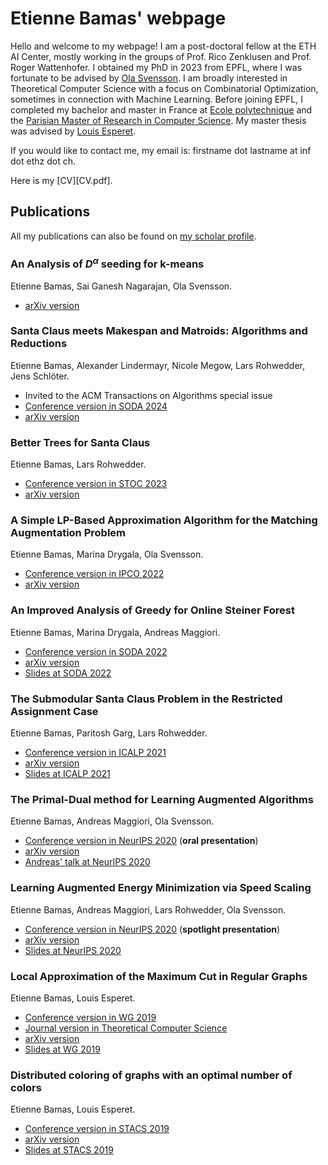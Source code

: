 # Etienne Bamas' webpage

Hello and welcome to my webpage! I am a post-doctoral fellow at the ETH AI Center, mostly working in the groups of Prof. Rico Zenklusen and Prof. Roger Wattenhofer. I obtained my PhD in 2023 from EPFL, where I was fortunate to be advised by [Ola Svensson](https://theory.epfl.ch/osven/). I am broadly interested in Theoretical Computer Science with a focus on Combinatorial Optimization, sometimes in connection with Machine Learning. Before joining EPFL, I completed my bachelor and master in France at [Ecole polytechnique](https://www.polytechnique.edu/en) and the [Parisian Master of Research in Computer Science](https://wikimpri.dptinfo.ens-cachan.fr/doku.php). My master thesis was advised by [Louis Esperet](https://oc.g-scop.grenoble-inp.fr/esperet/).

If you would like to contact me, my email is: firstname dot lastname at inf dot ethz dot ch.

Here is my [CV][CV.pdf].


## Publications

All my publications can also be found on [my scholar profile](https://scholar.google.com/citations?user=Cu8EcIAAAAAJ&).

### An Analysis of $D^\alpha$ seeding for k-means
Etienne Bamas, Sai Ganesh Nagarajan, Ola Svensson.
* [arXiv version](https://arxiv.org/abs/2310.13474)

### Santa Claus meets Makespan and Matroids: Algorithms and Reductions
Etienne Bamas,  Alexander Lindermayr, Nicole Megow, Lars Rohwedder, Jens Schlöter.
* Invited to the ACM Transactions on Algorithms special issue
* [Conference version in SODA 2024](https://epubs.siam.org/doi/10.1137/1.9781611977912.100)
* [arXiv version](https://arxiv.org/abs/2307.08453)

### Better Trees for Santa Claus
Etienne Bamas, Lars Rohwedder.
* [Conference version in STOC 2023](https://dl.acm.org/doi/10.1145/3564246.3585174)
* [arXiv version](https://arxiv.org/abs/2211.14259)

### A Simple LP-Based Approximation Algorithm for the Matching Augmentation Problem
Etienne Bamas, Marina Drygala, Ola Svensson.
* [Conference version in IPCO 2022](https://link.springer.com/chapter/10.1007/978-3-031-06901-7_5)
* [arXiv version](https://arxiv.org/pdf/2202.07283.pdf)

### An Improved Analysis of Greedy for Online Steiner Forest
Etienne Bamas, Marina Drygala, Andreas Maggiori.  
* [Conference version in SODA 2022](https://epubs.siam.org/doi/abs/10.1137/1.9781611977073.125)
* [arXiv version](https://arxiv.org/pdf/2111.10086.pdf)
* [Slides at SODA 2022](/pdf/SODA22_presentation.pdf)

### The Submodular Santa Claus Problem in the Restricted Assignment Case
Etienne Bamas, Paritosh Garg, Lars Rohwedder.
* [Conference version in ICALP 2021](https://drops.dagstuhl.de/opus/volltexte/2021/14091/)
* [arXiv version](https://arxiv.org/pdf/2011.06939.pdf)
* [Slides at ICALP 2021](/pdf/ICALP_21_presentation.pdf)

### The Primal-Dual method for Learning Augmented Algorithms
Etienne Bamas, Andreas Maggiori, Ola Svensson.
* [Conference version in NeurIPS 2020](https://proceedings.neurips.cc/paper/2020/hash/e834cb114d33f729dbc9c7fb0c6bb607-Abstract.html) (**oral presentation**)
* [arXiv version](https://arxiv.org/pdf/2010.11632.pdf)
* [Andreas' talk at NeurIPS 2020](https://slideslive.com/38938546/the-primaldual-method-for-learning-augmented-algorithms)

### Learning Augmented Energy Minimization via Speed Scaling
Etienne Bamas, Andreas Maggiori, Lars Rohwedder, Ola Svensson.
* [Conference version in NeurIPS 2020](https://proceedings.neurips.cc/paper/2020/hash/af94ed0d6f5acc95f97170e3685f16c0-Abstract.html) (**spotlight presentation**)
* [arXiv version](https://arxiv.org/pdf/2010.11629.pdf)
* [Slides at NeurIPS 2020](/pdf/NeurIPS_LAS.pdf)

### Local Approximation of the Maximum Cut in Regular Graphs
Etienne Bamas, Louis Esperet.
* [Conference version in WG 2019](https://link.springer.com/chapter/10.1007/978-3-030-30786-8_6)
* [Journal version in Theoretical Computer Science](https://www.sciencedirect.com/science/article/pii/S0304397520301596)
* [arXiv version](https://arxiv.org/pdf/1902.04899.pdf)
* [Slides at WG 2019](/pdf/WG2019.pdf)

### Distributed coloring of graphs with an optimal number of colors
Etienne Bamas, Louis Esperet.
* [Conference version in STACS 2019](https://drops.dagstuhl.de/opus/volltexte/2019/10249/)
* [arXiv version](https://arxiv.org/pdf/1809.08140.pdf)
* [Slides at STACS 2019](/pdf/stacs2019.pdf)

